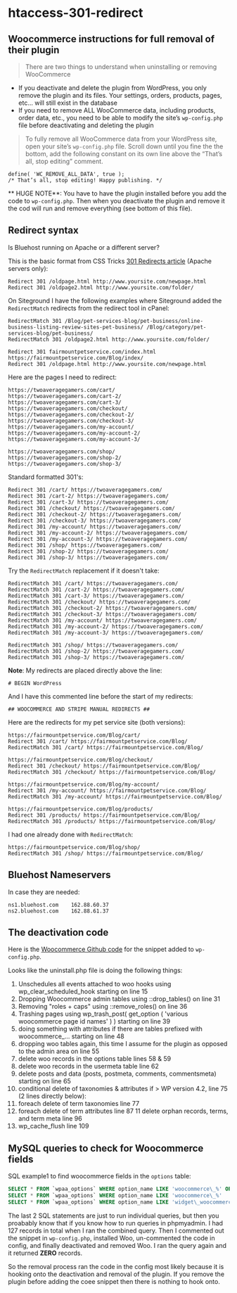 # htaccess-301-redirect

## Woocommerce instructions for full removal of their plugin

> There are two things to understand when uninstalling or removing WooCommerce

- If you deactivate and delete the plugin from WordPress, you only remove the plugin and its files. Your settings, orders, products, pages, etc… will still exist in the database
- If you need to remove ALL WooCommerce data, including products, order data, etc., you need to be able to modify the site’s `wp-config.php` file before deactivating and deleting the plugin

> To fully remove all WooCommerce data from your WordPress site, open your site’s `wp-config.php` file. Scroll down until you fine the the bottom, add the following constant on its own line above the “That’s all, stop editing” comment.

```
define( 'WC_REMOVE_ALL_DATA', true );
/* That’s all, stop editing! Happy publishing. */ 
```
** HUGE NOTE**: You have to have the plugin installed before you add the code to `wp-config.php`. Then when you deactivate the plugin and remove it the cod will run and remove everything (see bottom of this file).

## Redirect syntax

Is Bluehost running on Apache or a different server?

This is the basic format from CSS Tricks [301 Redirects article](https://css-tricks.com/snippets/htaccess/301-redirects/)  (Apache servers only):

```
Redirect 301 /oldpage.html http://www.yoursite.com/newpage.html
Redirect 301 /oldpage2.html http://www.yoursite.com/folder/
```

On Siteground I have the following examples where Siteground added the `RedirectMatch` redirects from the redirect tool in cPanel:

```
RedirectMatch 301 /Blog/pet-services-blog/pet-business/online-business-listing-review-sites-pet-business/ /Blog/category/pet-services-blog/pet-business/
RedirectMatch 301 /oldpage2.html http://www.yoursite.com/folder/

Redirect 301 fairmountpetservice.com/index.html https://fairmountpetservice.com/Blog/index/
Redirect 301 /oldpage.html http://www.yoursite.com/newpage.html
```

Here are the pages I need to redirect:

```
https://twoaveragegamers.com/cart/
https://twoaveragegamers.com/cart-2/
https://twoaveragegamers.com/cart-3/
https://twoaveragegamers.com/checkout/
https://twoaveragegamers.com/checkout-2/
https://twoaveragegamers.com/checkout-3/
https://twoaveragegamers.com/my-account/
https://twoaveragegamers.com/my-account-2/
https://twoaveragegamers.com/my-account-3/

https://twoaveragegamers.com/shop/
https://twoaveragegamers.com/shop-2/
https://twoaveragegamers.com/shop-3/
```

Standard formatted 301's:

```
Redirect 301 /cart/ https://twoaveragegamers.com/
Redirect 301 /cart-2/ https://twoaveragegamers.com/
Redirect 301 /cart-3/ https://twoaveragegamers.com/
Redirect 301 /checkout/ https://twoaveragegamers.com/
Redirect 301 /checkout-2/ https://twoaveragegamers.com/
Redirect 301 /checkout-3/ https://twoaveragegamers.com/
Redirect 301 /my-account/ https://twoaveragegamers.com/
Redirect 301 /my-account-2/ https://twoaveragegamers.com/
Redirect 301 /my-account-3/ https://twoaveragegamers.com/
Redirect 301 /shop/ https://twoaveragegamers.com/
Redirect 301 /shop-2/ https://twoaveragegamers.com/
Redirect 301 /shop-3/ https://twoaveragegamers.com/
```

Try the `RedirectMatch` replacement if it doesn't take:

```
RedirectMatch 301 /cart/ https://twoaveragegamers.com/
RedirectMatch 301 /cart-2/ https://twoaveragegamers.com/
RedirectMatch 301 /cart-3/ https://twoaveragegamers.com/
RedirectMatch 301 /checkout/ https://twoaveragegamers.com/
RedirectMatch 301 /checkout-2/ https://twoaveragegamers.com/
RedirectMatch 301 /checkout-3/ https://twoaveragegamers.com/
RedirectMatch 301 /my-account/ https://twoaveragegamers.com/
RedirectMatch 301 /my-account-2/ https://twoaveragegamers.com/
RedirectMatch 301 /my-account-3/ https://twoaveragegamers.com/

RedirectMatch 301 /shop/ https://twoaveragegamers.com/
RedirectMatch 301 /shop-2/ https://twoaveragegamers.com/
RedirectMatch 301 /shop-3/ https://twoaveragegamers.com/
```

**Note**: My redirects are placed directly above the line:

```
# BEGIN WordPress
```

And I have this commented line before the start of my redirects:

```
## WOOCOMMERCE AND STRIPE MANUAL REDIRECTS ##
```

Here are the redirects for my pet service site (both versions):

```
https://fairmountpetservice.com/Blog/cart/
Redirect 301 /cart/ https://fairmountpetservice.com/Blog/
RedirectMatch 301 /cart/ https://fairmountpetservice.com/Blog/

https://fairmountpetservice.com/Blog/checkout/
Redirect 301 /checkout/ https://fairmountpetservice.com/Blog/
RedirectMatch 301 /checkout/ https://fairmountpetservice.com/Blog/

https://fairmountpetservice.com/Blog/my-account/
Redirect 301 /my-account/ https://fairmountpetservice.com/Blog/
RedirectMatch 301 /my-account/ https://fairmountpetservice.com/Blog/

https://fairmountpetservice.com/Blog/products/
Redirect 301 /products/ https://fairmountpetservice.com/Blog/
RedirectMatch 301 /products/ https://fairmountpetservice.com/Blog/
```

I had one already done with `RedirectMatch`: 

```
https://fairmountpetservice.com/Blog/shop/
RedirectMatch 301 /shop/ https://fairmountpetservice.com/Blog/
```

## Bluehost Nameservers

In case they are needed:

```
ns1.bluehost.com	162.88.60.37
ns2.bluehost.com	162.88.61.37
```

## The deactivation code

Here is the [Woocommerce Github code](https://github.com/woocommerce/woocommerce/blob/master/uninstall.php) for the snippet added to `wp-config.php`.

Looks like the uninstall.php file is doing the following things:

1. Unschedules all events attached to woo hooks using wp_clear_scheduled_hook starting on line 15
2. Dropping Woocommerce admin tables using ::drop_tables() on line 31
3. Removing "roles + caps" using ::remove_roles() on line 36 
4. Trashing pages using wp_trash_post( get_option ( 'various woocommerce page id names' ) ) starting on line 39
5. doing something with attributes if there are tables prefixed with woocommerce_... starting on line 48
6. dropping woo tables again, this time I assume for the plugin as opposed to the admin area on line 55 
7. delete woo records in the options table lines 58 & 59
8. delete woo records in the usermeta table line 62 
9. delete posts and data (posts, postmeta, comments, commentsmeta) starting on line 65
10. conditional delete of taxonomies & attributes if > WP version 4.2, line 75 (2 lines directly below): 
  1. foreach delete of term taxonomies line 77
  2. foreach delete of term attributes line 87
11 delete orphan records, terms, and term meta line 96
12. wp_cache_flush line 109

## MySQL queries to check for Woocommerce fields

SQL example1 to find woocommerce fields in the `options` table:

```sql
SELECT * FROM `wpaa_options` WHERE option_name LIKE 'woocommerce\_%' OR option_name LIKE 'widget\_woocommerce\_%'
SELECT * FROM `wpaa_options` WHERE option_name LIKE 'woocommerce\_%'
SELECT * FROM `wpaa_options` WHERE option_name LIKE 'widget\_woocommerce\_%'
```

The last 2 SQL statements are just to run individual queries, but then you proabably know that if you know how to run queries in phpmyadmin. I had 127 records in total when I ran the combined query. Then I commented out the snippet in `wp-config.php`, installed Woo, un-commented the code in config, and finally deactivated and removed Woo. I ran the query again and it returned **ZERO** records.

So the removal process ran the code in the config  most likely because it is hooking onto the deactivation and removal of the plugin. If you remove the plugin before adding the coee snippet then there is nothing to hook onto.
